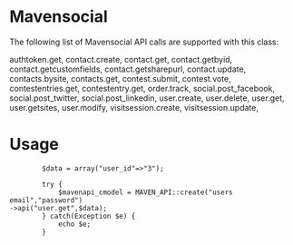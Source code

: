 Mavensocial
===========

The following list of Mavensocial API calls are supported with this class:

authtoken.get,
contact.create,
contact.get,
contact.getbyid,
contact.getcustomfields,
contact.getsharepurl,
contact.update,
contacts.bysite,
contacts.get,
contest.submit,
contest.vote,
contestentries.get,
contestentry.get,
order.track,
social.post_facebook,
social.post_twitter,
social.post_linkedin,
user.create,
user.delete,
user.get,
user.getsites,
user.modify,
visitsession.create,
visitsession.update,

Usage
===========
			$data = array("user_id"=>"3");

			try {
				$mavenapi_cmodel = MAVEN_API::create("users email","password")															->api("user.get",$data);
			} catch(Exception $e) {
				echo $e;
			}


